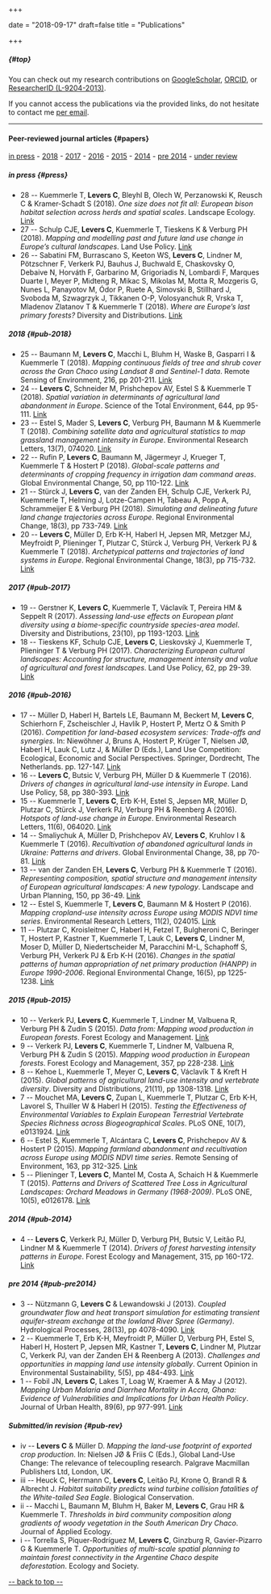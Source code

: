 +++

date = "2018-09-17"
draft=false
title = "Publications"

+++


##### {#top}
You can check out my research contributions on [GoogleScholar](https://scholar.google.de/citations?user=7Gazr50AAAAJ&amp;hl=en), [ORCID](http://orcid.org/0000-0003-4810-9024), or [ResearcherID (L-9204-2013)](http://www.researcherid.com/rid/L-9204-2013).

If you cannot access the publications via the provided links, do not hesitate to contact me [per email](mailto:christian.levers@ufz.de).

---------------

#### Peer-reviewed journal articles {#papers}
[in press](#press) - [2018](#pub-2018) - [2017](#pub-2017) - [2016](#pub-2016) - [2015](#pub-2015) - [2014](#pub-2014) - [pre 2014](#pub-pre2014) - [under review](#pub-rev)

##### in press {#press}
* 28 -- Kuemmerle T, **Levers C**, Bleyhl B, Olech W, Perzanowski K, Reusch C & Kramer-Schadt S (2018). *One size does not fit all: European bison habitat selection across herds and spatial scales*. Landscape Ecology. [Link](https://dx.doi.org/10.1007/s10980-018-0684-2)
* 27 -- Schulp CJE, **Levers C**, Kuemmerle T, Tieskens K & Verburg PH (2018). *Mapping and modelling past and future land use change in Europe’s cultural landscapes*. Land Use Policy. [Link](https://dx.doi.org/10.1016/j.landusepol.2018.04.030)
* 26 -- Sabatini FM, Burrascano S, Keeton WS, **Levers C**, Lindner M, Pötzschner F, Verkerk PJ, Bauhus J, Buchwald E, Chaskovsky O, Debaive N, Horváth F, Garbarino M, Grigoriadis N, Lombardi F, Marques Duarte I, Meyer P, Midteng R, Mikac S, Mikolas M, Motta R, Mozgeris G, Nunes L, Panayotov M, Ódor P, Ruete A, Simovski B, Stillhard J, Svoboda M, Szwagrzyk J, Tikkanen O-P, Volosyanchuk R, Vrska T, Mladenov Zlatanov T & Kuemmerle T (2018). *Where are Europe’s last primary forests?* Diversity and Distributions. [Link](https://dx.doi.org/10.1111/ddi.12778)

##### 2018 {#pub-2018}
* 25 -- Baumann M, **Levers C**, Macchi L, Bluhm H, Waske B, Gasparri I & Kuemmerle T (2018). *Mapping continuous fields of tree and shrub cover across the Gran Chaco using Landsat 8 and Sentinel-1 data*. Remote Sensing of Environment, 216, pp 201-211. [Link](https://doi.org/10.1016/j.rse.2018.06.044)
* 24 -- **Levers C**, Schneider M, Prishchepov AV, Estel S & Kuemmerle T (2018). *Spatial variation in determinants of agricultural land abandonment in Europe*. Science of the Total Environment, 644, pp 95-111. [Link](https://dx.doi.org/10.1016/j.scitotenv.2018.06.326)
* 23 -- Estel S, Mader S, **Levers C**, Verburg PH, Baumann M & Kuemmerle T (2018). *Combining satellite data and agricultural statistics to map grassland management intensity in Europe*. Environmental Research Letters, 13(7), 074020. [Link](https://doi.org/10.1088/1748-9326/aacc7a)
* 22 -- Rufin P, **Levers C**, Baumann M, Jägermeyr J, Krueger T, Kuemmerle T & Hostert P (2018). *Global-scale patterns and determinants of cropping frequency in irrigation dam command areas*. Global Environmental Change, 50, pp 110-122. [Link](https://dx.doi.org/10.1016/j.gloenvcha.2018.02.011)
* 21 -- Stürck J, **Levers C**, van der Zanden EH, Schulp CJE, Verkerk PJ, Kuemmerle T, Helming J, Lotze-Campen H, Tabeau A, Popp A, Schrammeijer E & Verburg PH (2018). *Simulating and delineating future land change trajectories across Europe*. Regional Environmental Change, 18(3), pp 733-749. [Link](https://dx.doi.org/10.1007/s10113-015-0876-0)
* 20 -- **Levers C**, Müller D, Erb K-H, Haberl H, Jepsen MR, Metzger MJ, Meyfroidt P, Plieninger T, Plutzar C, Stürck J, Verburg PH, Verkerk PJ & Kuemmerle T (2018). *Archetypical patterns and trajectories of land systems in Europe*. Regional Environmental Change, 18(3), pp 715-732. [Link](https://dx.doi.org/10.1007/s10113-015-0907-x)

##### 2017 {#pub-2017}
* 19 -- Gerstner K, **Levers C**, Kuemmerle T, Václavík T, Pereira HM & Seppelt R (2017). *Assessing land-use effects on European plant diversity using a biome-specific countryside species-area model*. Diversity and Distributions, 23(10), pp 1193-1203. [Link](https://dx.doi.org/10.1111/ddi.12608)
* 18 -- Tieskens KF, Schulp CJE, **Levers C**, Lieskovský J, Kuemmerle T, Plieninger T & Verburg PH (2017). *Characterizing European cultural landscapes: Accounting for structure, management intensity and value of agricultural and forest landscapes*. Land Use Policy, 62, pp 29-39. [Link](https://dx.doi.org/10.1016/j.landusepol.2016.12.001)

##### 2016 {#pub-2016}
* 17 -- Müller D, Haberl H, Bartels LE, Baumann M, Beckert M, **Levers C**, Schierhorn F, Zscheischler J, Havlík P, Hostert P, Mertz O & Smith P (2016). *Competition for land-based ecosystem services: Trade-offs and synergies*. In: Niewöhner J, Bruns A, Hostert P, Krüger T, Nielsen JØ, Haberl H, Lauk C, Lutz J, & Müller D (Eds.), Land Use Competition: Ecological, Economic and Social Perspectives. Springer, Dordrecht, The Netherlands. pp. 127-147. [Link](https://dx.doi.org/10.1007/978-3-319-33628-2_8)
* 16 -- **Levers C**, Butsic V, Verburg PH, Müller D & Kuemmerle T (2016). *Drivers of changes in agricultural land-use intensity in Europe*. Land Use Policy, 58, pp 380-393. [Link](https://dx.doi.org/10.1016/j.landusepol.2016.08.013)
* 15 -- Kuemmerle T, **Levers C**, Erb K-H, Estel S, Jepsen MR, Müller D, Plutzar C, Stürck J, Verkerk PJ, Verburg PH & Reenberg A (2016). *Hotspots of land-use change in Europe*. Environmental Research Letters, 11(6), 064020. [Link](https://dx.doi.org/10.1088/1748-9326/11/6/064020)
* 14 -- Smaliychuk A, Müller D, Prishchepov AV, **Levers C**, Kruhlov I & Kuemmerle T (2016). *Recultivation of abandoned agricultural lands in Ukraine: Patterns and drivers*. Global Environmental Change, 38, pp 70-81. [Link](https://dx.doi.org/10.1016/j.gloenvcha.2016.02.009)
* 13 -- van der Zanden EH, **Levers C**, Verburg PH & Kuemmerle T (2016). *Representing composition, spatial structure and management intensity of European agricultural landscapes: A new typology*. Landscape and Urban Planning, 150, pp 36-49. [Link](https://dx.doi.org/10.1016/j.landurbplan.2016.02.005)
* 12 -- Estel S, Kuemmerle T, **Levers C**, Baumann M & Hostert P (2016). *Mapping cropland-use intensity across Europe using MODIS NDVI time series*. Environmental Research Letters, 11(2), 024015. [Link](https://dx.doi.org/10.1088/1748-9326/11/2/024015)
* 11 -- Plutzar C, Kroisleitner C, Haberl H, Fetzel T, Bulgheroni C, Beringer T, Hostert P, Kastner T, Kuemmerle T, Lauk C, **Levers C**, Lindner M, Moser D, Müller D, Niedertscheider M, Paracchini M-L, Schaphoff S, Verburg PH, Verkerk PJ & Erb K-H (2016). *Changes in the spatial patterns of human appropriation of net primary production (HANPP) in Europe 1990-2006*. Regional Environmental Change, 16(5), pp 1225-1238. [Link](https://dx.doi.org/10.1007/s10113-015-0820-3)

##### 2015 {#pub-2015}
* 10 -- Verkerk PJ, **Levers C**, Kuemmerle T, Lindner M, Valbuena R, Verburg PH & Zudin S (2015). *Data from: Mapping wood production in European forests*. Forest Ecology and Management. [Link](https://dx.doi.org/10.5061/dryad.mk067)
* 9 -- Verkerk PJ, **Levers C**, Kuemmerle T, Lindner M, Valbuena R, Verburg PH & Zudin S (2015). *Mapping wood production in European forests*. Forest Ecology and Management, 357, pp 228-238. [Link](https://dx.doi.org/10.1016/j.foreco.2015.08.007)
* 8 -- Kehoe L, Kuemmerle T, Meyer C, **Levers C**, Václavík T & Kreft H (2015). *Global patterns of agricultural land-use intensity and vertebrate diversity*. Diversity and Distributions, 21(11), pp 1308-1318. [Link](https://dx.doi.org/10.1111/ddi.12359)
* 7 -- Mouchet MA, **Levers C**, Zupan L, Kuemmerle T, Plutzar C, Erb K-H, Lavorel S, Thuiller W & Haberl H (2015). *Testing the Effectiveness of Environmental Variables to Explain European Terrestrial Vertebrate Species Richness across Biogeographical Scales*. PLoS ONE, 10(7), e0131924. [Link](https://dx.doi.org/10.1371/journal.pone.0131924)
* 6 -- Estel S, Kuemmerle T, Alcántara C, **Levers C**, Prishchepov AV & Hostert P (2015). *Mapping farmland abandonment and recultivation across Europe using MODIS NDVI time series*. Remote Sensing of Environment, 163, pp 312-325. [Link](https://dx.doi.org/10.1016/j.rse.2015.03.028)
* 5 -- Plieninger T, **Levers C**, Mantel M, Costa A, Schaich H & Kuemmerle T (2015). *Patterns and Drivers of Scattered Tree Loss in Agricultural Landscapes: Orchard Meadows in Germany (1968-2009)*. PLoS ONE, 10(5), e0126178. [Link](https://dx.doi.org/10.1371/journal.pone.0126178)

##### 2014 {#pub-2014}
* 4 -- **Levers C**, Verkerk PJ, Müller D, Verburg PH, Butsic V, Leitão PJ, Lindner M & Kuemmerle T (2014). *Drivers of forest harvesting intensity patterns in Europe*. Forest Ecology and Management, 315, pp 160-172. [Link](https://dx.doi.org/10.1016/j.foreco.2013.12.030)

##### pre 2014 {#pub-pre2014}
* 3 -- Nützmann G, **Levers C** & Lewandowski J (2013). *Coupled groundwater flow and heat transport simulation for estimating transient aquifer-stream exchange at the lowland River Spree (Germany)*. Hydrological Processes, 28(13), pp 4078-4090. [Link](https://dx.doi.org/10.1002/hyp.9932)
* 2 -- Kuemmerle T, Erb K-H, Meyfroidt P, Müller D, Verburg PH, Estel S, Haberl H, Hostert P, Jepsen MR, Kastner T, **Levers C**, Lindner M, Plutzar C, Verkerk PJ, van der Zanden EH & Reenberg A (2013). *Challenges and opportunities in mapping land use intensity globally*. Current Opinion in Environmental Sustainability, 5(5), pp 484-493. [Link](https://dx.doi.org/10.1016/j.cosust.2013.06.002)
* 1 -- Fobil JN, **Levers C**, Lakes T, Loag W, Kraemer A & May J (2012). *Mapping Urban Malaria and Diarrhea Mortality in Accra, Ghana: Evidence of Vulnerabilities and Implications for Urban Health Policy*. Journal of Urban Health, 89(6), pp 977-991. [Link](https://dx.doi.org/10.1007/s11524-012-9702-x)

##### Submitted/in revision {#pub-rev}
* iv -- **Levers C** & Müller D. *Mapping the land-use footprint of exported crop production*. In:
Nielsen JØ & Friis C (Eds.), Global Land-Use Change: The relevance of telecoupling research. Palgrave
Macmillan Publishers Ltd, London, UK.
* iii -- Heuck C, Herrmann C, **Levers C**, Leitão PJ, Krone O, Brandl R & Albrecht J. *Habitat suitability predicts wind turbine collision fatalities of the White-tailed Sea Eagle*. Biological Conservation.
* ii -- Macchi L, Baumann M, Bluhm H, Baker M, **Levers C**, Grau HR & Kuemmerle T. *Thresholds in bird community composition along gradients of woody vegetation in the South American Dry Chaco*. Journal of Applied Ecology.
* i -- Torrella S, Piquer-Rodríguez M, **Levers C**, Ginzburg R, Gavier-Pizarro G & Kuemmerle T. *Opportunities of multi-scale spatial planning to maintain forest connectivity in the Argentine Chaco despite deforestation*. Ecology and Society.


[-- back to top --](#top)

